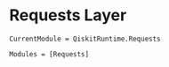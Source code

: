 # Requests Layer

```@meta
CurrentModule = QiskitRuntime.Requests
```

```@autodocs
Modules = [Requests]
```

```@index
```
